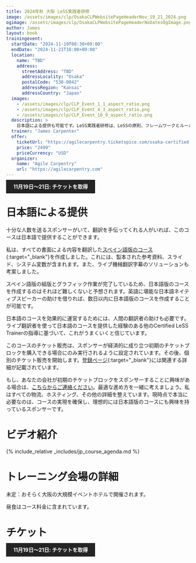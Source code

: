 ```yaml
---
title: 2024年秋 大阪 LeSS実践者研修
image: /assets/images/clp/OsakaCLPWebsitePageHeaderNov_19_21_2024.png
ogimage: /assets/images/clp/OsakaCLPWebsitePageHeaderNoDatesOgImage.png
author: James
layout: book
trainingevent:
  startDate: "2024-11-19T08:30+09:00"
  endDate: "2024-11-21T18:00+09:00"
  location:
    name: "TBD"
    address:
      streetAddress: "TBD"
      addressLocality: "Osaka"
      postalCode: "530-0042"
      addressRegion: "Kansai"
      addressCountry: "Japan"
  images:
    - /assets/images/clp/CLP_Event_1_1_aspect_ratio.png
    - /assets/images/clp/CLP_Event_4_3_aspect_ratio.png
    - /assets/images/clp/CLP_Event_16_9_aspect_ratio.png
  description: >
    日本語による提供も可能です。LeSS実践者研修は、LeSSの原則、フレームワークとルール、ガイドを網羅した詳細なコースです。このコースは、LeSSを製品開発グループに導入し改善するための重要な情報を提供します。コースには、LeSSの概要、LeSSの導入事例、演習、および参加者が最も関心を持つトピックを議論するための広範なLeSS Q&Aが含まれています。
  trainer: "James Carpenter"
  offer:
    ticketUrl: "https://agilecarpentry.ticketspice.com/osaka-certified-less-practitioner-fall-2024"
    price: "2499"
    priceCurrency: "USD"
  organizer:
    name: "Agile Carpentry"
    url: "https://agilecarpentry.com"
---
```


<a class="wx-button" href="https://agilecarpentry.ticketspice.com/osaka-certified-less-practitioner-fall-2024" style="background:rgba(36,36,36,1);color:white;padding:10px 20px;text-decoration:none;font-weight:bold;" target="_blank">11月19日～21日: チケットを取得</a>

# 日本語による提供

十分な人数を送るスポンサーがいて、翻訳を手伝ってくれる人がいれば、このコースは日本語で提供することができます。

私は、すべての書面による内容を翻訳した[スペイン語版のコース]({{site.baseurl}}/clp/sp_global/){:target="_blank"}を作成しました。これには、製本された参考資料、スライド、システム変数が含まれます。また、ライブ機械翻訳字幕のソリューションも考案しました。

スペイン語版の組版とグラフィック作業が完了しているため、日本語版のコースを作成するのはそれほど難しくないと予想されます。英語に堪能な日本語ネイティブスピーカーの助けを借りれば、数日以内に日本語版のコースを作成することが可能です。

日本語のコースを効果的に運営するためには、人間の翻訳者の助けも必要です。ライブ翻訳者を使って日本語のコースを提供した経験のある他のCertified LeSS Trainerの指導に基づいて、これがうまくいくと信じています。

このコースのチケット販売は、スポンサーが経済的に成り立つ初期のチケットブロックを購入できる場合にのみ実行されるように設定されています。その後、個別のチケット販売を開始します。[登録ページ](https://agilecarpentry.ticketspice.com/osaka-certified-less-practitioner-fall-2024){:target="_blank"}には関連する詳細が記載されています。

もし、あなたの会社が初期のチケットブロックをスポンサーすることに興味がある場合は、[こちらからご連絡ください](mailto:james@agilecarpentry.com)。最適な進め方を一緒に考えましょう。私はすべての物流、ホスティング、その他の詳細を整えています。現時点で本当に必要なのは、コースの実現を確保し、理想的には日本語版のコースにも興味を持っているスポンサーです。

# ビデオ紹介

{% include_relative _includes/jp_course_agenda.md %}

# トレーニング会場の詳細

未定：おそらく大阪の大規模イベントホテルで開催されます。

昼食はコース料金に含まれています。

# チケット

<a class="wx-button" href="https://agilecarpentry.ticketspice.com/osaka-certified-less-practitioner-fall-2024" style="background:rgba(36,36,36,1);color:white;padding:10px 20px;text-decoration:none;font-weight:bold;" target="_blank">11月19日～21日: チケットを取得</a>